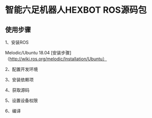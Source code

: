 # 智能六足机器人HEXBOT ROS源码包
使用步骤
----
1、安装ROS

Melodic/Ubuntu 18.04 [安装步骤]（http://wiki.ros.org/melodic/Installation/Ubuntu）

2、配置开发环境

3、安装依赖项

4、获取源码

5、设置设备权限

6、编译
